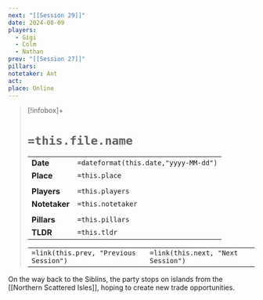 ```yaml
---
next: "[[Session 29]]"
date: 2024-08-09
players:
  - Gigi
  - Colm
  - Nathan
prev: "[[Session 27]]"
pillars: 
notetaker: Ant
act: 
place: Online
---
```


> [!infobox]+
> # `=this.file.name`
> 
> | | |
> | --- | --- |
> | **Date** | `=dateformat(this.date,"yyyy-MM-dd")` |
> | **Place** | `=this.place` |
> | | | 
> | **Players** | `=this.players` |
> | **Notetaker** | `=this.notetaker` |
> | | | 
> | **Pillars** | `=this.pillars` | 
> | **TLDR** | `=this.tldr` |
> 
> | | |
> | --- | --- |
> | `=link(this.prev, "Previous Session")` | `=link(this.next, "Next Session")` |


On the way back to the Siblíns, the party stops on islands from the [[Northern Scattered Isles]], hoping to create new trade opportunities.